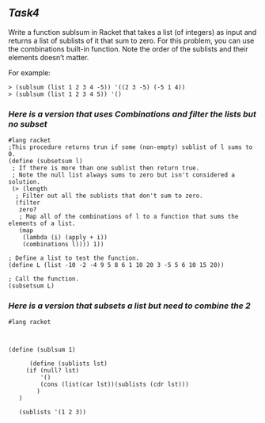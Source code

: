 ## **_Task4_**

 Write a function sublsum in Racket that takes a list (of integers) as input and returns a list of sublists of it that sum to zero. For this problem,
  you can use the combinations built-in function. Note the order of the sublists and their elements doesn’t matter. 
  
  For example: 
  ```Racket
  > (sublsum (list 1 2 3 4 -5)) '((2 3 -5) (-5 1 4)) 
  > (sublsum (list 1 2 3 4 5)) '()
  ```

### **_Here is a version that uses Combinations and filter the lists but no subset_** 

 ```Racket
#lang racket
 ;This procedure returns trun if some (non-empty) sublist of l sums to 0.
(define (subsetsum l)
  ; If there is more than one sublist then return true.
  ; Note the null list always sums to zero but isn't considered a solution.
  (> (length
   ; Filter out all the sublists that don't sum to zero.
   (filter
    zero?
    ; Map all of the combinations of l to a function that sums the elements of a list.
    (map
     (lambda (i) (apply + i))
     (combinations l)))) 1))

; Define a list to test the function.
(define L (list -10 -2 -4 9 5 8 6 1 10 20 3 -5 5 6 10 15 20))

; Call the function.
(subsetsum L)

 ```

### **_Here is a version that subsets a list but need to combine the 2_** 

 ```Racket
 #lang racket 



(define (sublsum 1)
  
       (define (sublists lst)
      (if (null? lst)
          '()
          (cons (list(car lst))(sublists (cdr lst)))
         )
    )
      
    (sublists '(1 2 3))
 
 ```

